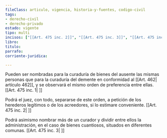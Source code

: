 ```yaml
---
fileClass: articulo, vigencia, historia-y-fuentes, codigo-civil
tags:
- derecho-civil
- derecho-privado
estado: vigente
tipo: multi
incisos: ["[[Art. 475 inc. 2]]", "[[Art. 475 inc. 3]]", "[[Art. 475 inc. 1]]"]
libro:
titulo:
parrafo:
corriente-juridica:

---
```

Pueden ser nombradas para la curaduría de bienes del ausente las mismas personas que para la curaduría del demente en conformidad al [[Art. 462| artículo 462]], y se observará el mismo orden de preferencia entre ellas. [[Art. 475 inc. 1| ]]

Podrá el juez, con todo, separarse de este orden, a petición de los herederos legítimos o de los acreedores, si lo estimare conveniente. [[Art. 475 inc. 2| ]]

Podrá asimismo nombrar más de un curador y dividir entre ellos la administración, en el caso de bienes cuantiosos, situados en diferentes comunas. [[Art. 475 inc. 3| ]]